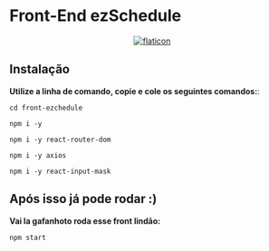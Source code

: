 # Front-End ezSchedule

<p align="center">
<a href="https://imgbb.com/">
<img src="https://i.ibb.co/pbrGzB0/Capturar-removebg-preview-1.png" alt="flaticon" border="0"></a>
</p>

## Instalação
**Utilize a linha de comando, copie e cole os seguintes comandos:**:
```
cd front-ezchedule

npm i -y 

npm i -y react-router-dom

npm i -y axios

npm i -y react-input-mask

```

## Após isso já pode rodar :)

**Vai la gafanhoto roda esse front lindão:**
```
npm start
```
